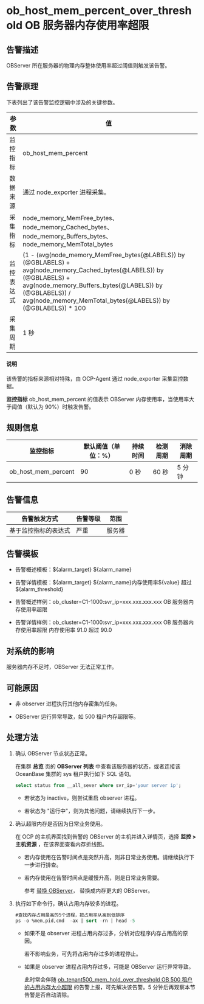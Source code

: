 ob_host_mem_percent_over_threshold OB 服务器内存使用率超限
======================================================================

**告警描述**
-----------------------------

OBServer 所在服务器的物理内存整体使用率超过阈值则触发该告警。

告警原理
-------------------------

下表列出了该告警监控逻辑中涉及的关键参数。

|  参数   |                                                                                                                        值                                                                                                                         |
|-------|--------------------------------------------------------------------------------------------------------------------------------------------------------------------------------------------------------------------------------------------------|
| 监控指标  | ob_host_mem_percent                                                                                                                                                                                                                              |
| 数据来源  | 通过 node_exporter 进程采集。                                                                                                                                                                                                                           |
| 采集指标  | node_memory_MemFree_bytes、node_memory_Cached_bytes、node_memory_Buffers_bytes、node_memory_MemTotal_bytes                                                                                                                                          |
| 监控表达式 | (1 - (avg(node_memory_MemFree_bytes{@LABELS}) by (@GBLABELS) + avg(node_memory_Cached_bytes{@LABELS}) by (@GBLABELS) + avg(node_memory_Buffers_bytes{@LABELS}) by (@GBLABELS)) / avg(node_memory_MemTotal_bytes{@LABELS}) by (@GBLABELS)) \* 100 |
| 采集周期  | 1 秒                                                                                                                                                                                                                                              |

<main id="notice" type='explain'>
    <h4>说明</h4>
    <p>该告警的指标来源相对特殊，由 OCP-Agent 通过 node_exporter 采集监控数据。</p>
 </main>

**监控指标** ob_host_mem_percent 的值表示 OBServer 内存使用率，当使用率大于阈值（默认为 90%）时触发告警。

**规则信息**
-----------------------------

|        监控指标         | 默认阈值（单位：%） | 持续时间 | 检测周期 | 消除周期 |
|---------------------|------------|------|------|------|
| ob_host_mem_percent | 90         | 0 秒  | 60 秒 | 5 分钟 |

**告警信息**
-----------------------------

|   告警触发方式   | 告警等级 | 范围  |
|------------|------|-----|
| 基于监控指标的表达式 | 严重   | 服务器 |

**告警模板**
-----------------------------

* 告警概述模板：\${alarm_target} ${alarm_name}

* 告警详情模板：\${alarm_target} \${alarm_name}内存使用率\${value} 超过 ${alarm_threshold}

* 告警概述样例：ob_cluster=C1-1000:svr_ip=xxx.xxx.xxx.xxx OB 服务器内存使用率超限

* 告警详情样例：ob_cluster=C1-1000:svr_ip=xxx.xxx.xxx.xxx OB 服务器内存使用率超限 内存使用率 91.0 超过 90.0

**对系统的影响**
-------------------------------

服务器内存不足时，OBServer 无法正常工作。

**可能原因**
-----------------------------

* 非 observer 进程执行其他内存密集的任务。

* OBServer 运行异常导致，如 500 租户内存超限等。

**处理方法**
-----------------------------

1. 确认 OBServer 节点状态正常。

   在集群 **总览** 页的 **OBServer 列表** 中查看该服务器的状态，或者连接该 OceanBase 集群的 sys 租户执行如下 SQL 语句。

   ```sql
   select status from __all_sever where svr_ip='your server ip';
   ```

   * 若状态为 inactive，则尝试重启 observer 进程。

   * 若状态为 "运行中"，则为其他问题，请继续执行下一步。

2. 确认超限内存是否因为日常业务使用。

   在 OCP 的主机界面找到告警的 OBServer 的主机并进入详情页，选择 **监控 \> 主机资源** ，在该界面查看内存折线图。
   * 若内存使用在告警时间点是突然升高，则非日常业务使用。请继续执行下一步进行排查。

   * 若内存使用在告警时间点是缓慢升高，则是日常业务需要。

     参考 [替换 OBServer](../../3.ob-cloud-platform/4.manage-clusters/3.basic-operations/8.manage-the-observer-cluster/7.cluster-replace-observer.md)， 替换成内存更大的 OBServer。

3. 执行如下命令行，确认占用内存较多的进程。

   ```sql
   #查找内存占用最高的5个进程，按占用率从高到低排序
   ps -o %mem,pid,cmd  -ax | sort -rn | head -5
   ```

   * 如果不是 observer 进程占用内存过多，分析对应程序内存占用高的原因。

     若不影响业务，可先将占用内存过多的进程停止。

   * 如果是 observer 进程占用内存过多，可能是 OBServer 运行异常导致。

     此时常会伴随 [ob_tenant500_mem_hold_over_threshold OB 500 租户的占用内存大小超限](../2.ob-alert/30.ob_tenant500_mem_hold_over_threshold-the-memory-usage-of-the-ob-500-tenant-exceeds.md) 的告警上报，可先解决该告警。5 分钟后再观察本节告警是否自动清除。
